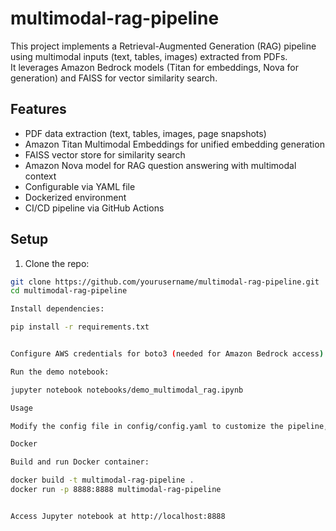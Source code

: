 # multimodal-rag-pipeline

This project implements a Retrieval-Augmented Generation (RAG) pipeline using multimodal inputs (text, tables, images) extracted from PDFs.  
It leverages Amazon Bedrock models (Titan for embeddings, Nova for generation) and FAISS for vector similarity search.

## Features

- PDF data extraction (text, tables, images, page snapshots)
- Amazon Titan Multimodal Embeddings for unified embedding generation
- FAISS vector store for similarity search
- Amazon Nova model for RAG question answering with multimodal context
- Configurable via YAML file
- Dockerized environment
- CI/CD pipeline via GitHub Actions

## Setup

1. Clone the repo:

```bash
git clone https://github.com/yourusername/multimodal-rag-pipeline.git
cd multimodal-rag-pipeline

Install dependencies:

pip install -r requirements.txt


Configure AWS credentials for boto3 (needed for Amazon Bedrock access).

Run the demo notebook:

jupyter notebook notebooks/demo_multimodal_rag.ipynb

Usage

Modify the config file in config/config.yaml to customize the pipeline, input directories, and model parameters.

Docker

Build and run Docker container:

docker build -t multimodal-rag-pipeline .
docker run -p 8888:8888 multimodal-rag-pipeline


Access Jupyter notebook at http://localhost:8888